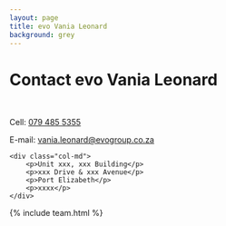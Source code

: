 ```yaml
---
layout: page
title: evo Vania Leonard
background: grey
---
```

<div class="col-lg-12 text-center">
	<h1 class="section-heading text-uppercase">Contact evo Vania Leonard</h1>
</div>

<br>

<div class="container contact-us">
  <div class="row">

  <div class="col-md">
		<!-- <p>Tel: <a href="tel:+27210232228"> 079 485 5355</a></p> -->
		<p>Cell: <a href="tel:+27794855355">079 485 5355</a></p>
		<p>E-mail: <a href="mailto:vania.leonard@evogroup.co.za?subject=Mail from our Website">vania.leonard@evogroup.co.za</a></p>
    </div>

    <div class="col-md">
		<p>Unit xxx, xxx Building</p>
		<p>xxx Drive & xxx Avenue</p>
		<p>Port Elizabeth</p>
		<p>xxxx</p>
    </div>
    
  </div>
</div>

{% include team.html %}

<br>

